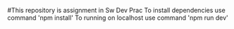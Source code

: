 #This repository is assignment in Sw Dev Prac
To install dependencies use command 'npm install'
To running on localhost use command 'npm run dev'
